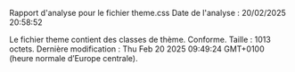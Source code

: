 Rapport d'analyse pour le fichier theme.css
Date de l'analyse : 20/02/2025 20:58:52

Le fichier theme contient des classes de thème. Conforme. Taille : 1013 octets. Dernière modification : Thu Feb 20 2025 09:49:24 GMT+0100 (heure normale d’Europe centrale).

